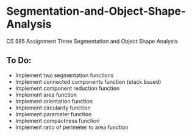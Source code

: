# Segmentation-and-Object-Shape-Analysis
CS 585 Assignment Three Segmentation and Object Shape Analysis

## To Do:
* Implement two segmentation functions
* Implement connected components function (stack based)
* Implement component reduction function
* Implement area function
* Implement orientation function
* Implement circularity function
* Implement parameter function
* Implement compactness function
* Implement ratio of perimeter to area function

